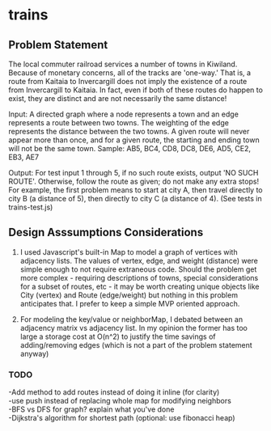 # trains
## Problem Statement 
The local commuter railroad services a number of towns in Kiwiland.  Because of monetary concerns, all of the tracks are 'one-way.'  That is, a route from Kaitaia to Invercargill does not imply the existence of a route from Invercargill to Kaitaia.  In fact, even if both of these routes do happen to exist, they are distinct and are not necessarily the same distance!
 
Input:  A directed graph where a node represents a town and an edge represents a route between two towns.  The weighting of the edge represents the distance between the two towns.  A given route will never appear more than once, and for a given route, the starting and ending town will not be the same town.  Sample: AB5, BC4, CD8, DC8, DE6, AD5, CE2, EB3, AE7
 
Output: For test input 1 through 5, if no such route exists, output 'NO SUCH ROUTE'.  Otherwise, follow the route as given; do not make any extra stops!  For example, the first problem means to start at city A, then travel directly to city B (a distance of 5), then directly to city C (a distance of 4).  (See tests in trains-test.js)  
  
## Design Asssumptions Considerations
1. I used Javascript's built-in Map to model a graph of vertices with adjacency lists.  The values of vertex, edge, and weight (distance) were simple enough to not require extraneous code.  Should the problem get more complex - requiring descriptions of towns, special considerations for a subset of routes, etc - it may be worth creating unique objects like City (vertex) and Route (edge/weight) but nothing in this problem anticipates that.  I prefer to keep a simple MVP oriented approach.  
  
2.  For modeling the key/value or neighborMap, I debated between an adjacency matrix vs adjacency list.  In my opinion the former has too large a storage cost at O(n^2) to justify the time savings of adding/removing edges (which is not a part of the problem statement anyway)  
  
### TODO
-Add method to add routes instead of doing it inline (for clarity)  
-use push instead of replacing whole map for modifying neighbors  
-BFS vs DFS for graph? explain what you've done  
-Dijkstra's algorithm for shortest path (optional: use fibonacci heap)  
